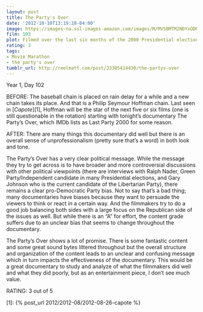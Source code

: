 ```yaml
---
layout: post
title: The Party's Over
date: '2012-10-10T13:19:28-04:00'
image: https://images-na.ssl-images-amazon.com/images/M/MV5BMTM2NDYxODMzNV5BMl5BanBnXkFtZTcwNjIwMTgyMQ@@._V1_UY268_CR3,0,182,268_AL_.jpg
film: 103
plot: Filmed over the last six months of the 2000 Presidential election, Phillip Seymour Hoffman starts documenting the campaign at the Republican and Democratic National Conventions, but spends more time outside, in the street protests and police actions than in the orchestrated conventions.
rating: 3
tags:
- Movie Marathon
- the party's over
tumblr_url: http://reelmatt.com/post/33305414430/the-partys-over
---
```


Year 1, Day 102

BEFORE: The baseball chain is placed on rain delay for a while and a new chain takes its place. And that is a Philip Seymour Hoffman chain. Last seen in [*Capote*][1], Hoffman will be the star of the next five or six films (one is still questionable in the rotation) starting with tonight’s documentary The Party’s Over, which IMDb lists as Last Party 2000 for some reason.

AFTER: There are many things this documentary did well but there is an overall sense of unprofessionalism (pretty sure that’s a word) in both look and tone.

The Party’s Over has a very clear political message. While the message they try to get across is to have broader and more controversial discussions with other political viewpoints (there are interviews with Ralph Nader, Green Party/Independent candidate in many Presidential elections, and Gary Johnson who is the current candidate of the Libertarian Party), there remains a clear pro-Democratic Party bias. Not to say that’s a bad thing; many documentaries have biases because they want to persuade the viewers to think or react in a certain way. And the filmmakers try to do a good job balancing both sides with a large focus on the Republican side of the issues as well. But while there is an “A” for effort, the content grade suffers due to an unclear bias that seems to change throughout the documentary.

The Party’s Over shows a lot of promise. There is some fantastic content and some great sound bytes littered throughout but the overall structure and organization of the content leads to an unclear and confusing message which in turn impacts the effectiveness of the documentary. This would be a great documentary to study and analyze of what the filmmakers did well and what they did poorly, but as an entertainment piece, I don’t see much value.

RATING: 3 out of 5

[1]: {% post_url 2012/2012-08/2012-08-26-capote %}